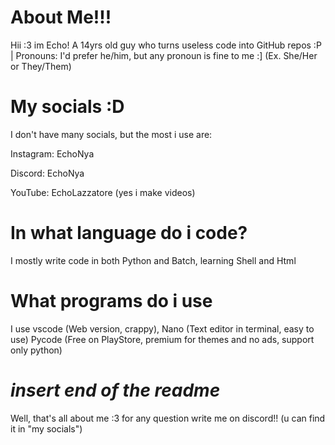 # About Me!!!

Hii :3 im Echo! A 14yrs old guy who turns useless code into GitHub repos :P | Pronouns: I'd prefer he/him, but any pronoun is fine to me :] (Ex. She/Her or They/Them)

# My socials :D 

I don't have many socials, but the most i use are:

Instagram: EchoNya 

Discord: EchoNya

YouTube: EchoLazzatore (yes i make videos)

# In what language do i code?
I mostly write code in both Python and Batch, learning Shell and Html

# What programs do i use 

I use vscode (Web version, crappy), Nano (Text editor in terminal, easy to use)
Pycode (Free on PlayStore, premium for themes and no ads, support only python)

# *insert end of the readme*
Well, that's all about me :3 for any question write me on discord!! (u can find it in "my socials")
